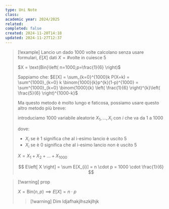 ```yaml
---
type: Uni Note
class: 
academic year: 2024/2025
related: 
completed: false
created: 2024-11-20T14:18
updated: 2024-11-27T12:37
---
```


>[!example] Lancio un dado 1000 volte calcolano senza usare formulari, $E[X]$ dati $X = \#\text{volte in cuiesce 5}$
>
>$X = \text{Bin}\left( n=1000,p=\frac{1}{6}  \right)$
>
>Sappiamo che: $E[X] = \sum_{k=0}^{1000}k P(X=k) = \sum^{1000}_{k=0} k \binom{1000}{k}p^{k}(1-p)^{1000} = \sum^{1000}_{k=0} \binom{1000}{k} \left( \frac{1}{6} \right)^{k}\left( \frac{5}{6} \right)^{1000-k}$
>
>Ma questo metodo è molto lungo e faticosa, possiamo usare questo altro metodo più breve:
>
>introduciamo 1000 variabile aleatorie $X_{1}, \dots, X_{i}$ con $i$ che va da 1 a 1000
>
>dove: 
>- $X_{i}$ se è 1 significa che al i-esimo lancio è uscito 5
>- $X_{i}$ se è 0 significa che al i-esimo lancio non è uscito 5
>
>$X = X_{1} + X_{2} + \dots + X_{1000}$
>
>$$
>E\left[  X \right] = \sum E[X_{i}] = n \cdot p = 1000 \cdot  \frac{1}{6}
>$$

>[!warning] prop
>
>$X = \text{Bin}(n,p) \implies E[X] = n\cdot p$
>
>>[!warning] Dim
>>ldjafhakjlhszkjlhjk
>>
>>



